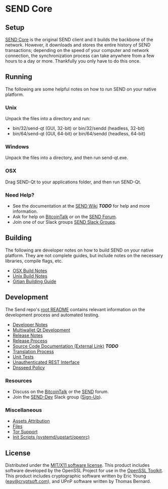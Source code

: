 SEND Core
=====================

Setup
---------------------
[SEND Core](http://send.org/wallet) is the original SEND client and it builds the backbone of the network. However, it downloads and stores the entire history of SEND transactions; depending on the speed of your computer and network connection, the synchronization process can take anywhere from a few hours to a day or more. Thankfully you only have to do this once.

Running
---------------------
The following are some helpful notes on how to run SEND on your native platform.

### Unix

Unpack the files into a directory and run:

- bin/32/send-qt (GUI, 32-bit) or bin/32/sendd (headless, 32-bit)
- bin/64/send-qt (GUI, 64-bit) or bin/64/sendd (headless, 64-bit)

### Windows

Unpack the files into a directory, and then run send-qt.exe.

### OSX

Drag SEND-Qt to your applications folder, and then run SEND-Qt.

### Need Help?

* See the documentation at the [SEND Wiki](https://en.bitcoin.it/wiki/Main_Page) ***TODO***
for help and more information.
* Ask for help on [BitcoinTalk](https://bitcointalk.org/index.php?topic=1262920.0) or on the [SEND Forum](http://forum.send.org/).
* Join one of our Slack groups [SEND Slack Groups](https://send.org/slack-logins/).

Building
---------------------
The following are developer notes on how to build SEND on your native platform. They are not complete guides, but include notes on the necessary libraries, compile flags, etc.

- [OSX Build Notes](build-osx.md)
- [Unix Build Notes](build-unix.md)
- [Gitian Building Guide](gitian-building.md)

Development
---------------------
The Send repo's [root README](https://github.com/SEND-Project/SEND/blob/master/README.md) contains relevant information on the development process and automated testing.

- [Developer Notes](developer-notes.md)
- [Multiwallet Qt Development](multiwallet-qt.md)
- [Release Notes](release-notes.md)
- [Release Process](release-process.md)
- [Source Code Documentation (External Link)](https://dev.visucore.com/bitcoin/doxygen/) ***TODO***
- [Translation Process](translation_process.md)
- [Unit Tests](unit-tests.md)
- [Unauthenticated REST Interface](REST-interface.md)
- [Dnsseed Policy](dnsseed-policy.md)

### Resources

* Discuss on the [BitcoinTalk](https://bitcointalk.org/index.php?topic=1262920.0) or the [SEND](http://forum.send.org/) forum.
* Join the [SEND-Dev](https://send-dev.slack.com/) Slack group ([Sign-Up](https://send-dev.herokuapp.com/)).

### Miscellaneous
- [Assets Attribution](assets-attribution.md)
- [Files](files.md)
- [Tor Support](tor.md)
- [Init Scripts (systemd/upstart/openrc)](init.md)

License
---------------------
Distributed under the [MIT/X11 software license](http://www.opensource.org/licenses/mit-license.php).
This product includes software developed by the OpenSSL Project for use in the [OpenSSL Toolkit](https://www.openssl.org/). This product includes
cryptographic software written by Eric Young ([eay@cryptsoft.com](mailto:eay@cryptsoft.com)), and UPnP software written by Thomas Bernard.
